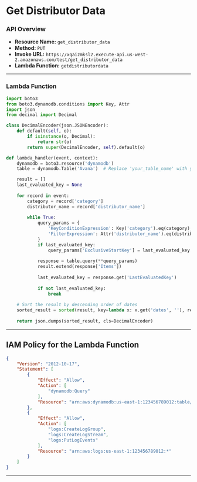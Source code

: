 # Get Distributor Data

### API Overview
- **Resource Name:** `get_distributor_data `
- **Method:** `PUT`
- **Invoke URL:** `https://xqaizmksl2.execute-api.us-west-2.amazonaws.com/test/get_distributor_data`
- **Lambda Function:** `getdistributordata`

---


### Lambda Function
```python
import boto3
from boto3.dynamodb.conditions import Key, Attr
import json
from decimal import Decimal

class DecimalEncoder(json.JSONEncoder):
    def default(self, o):
        if isinstance(o, Decimal):
            return str(o)
        return super(DecimalEncoder, self).default(o)

def lambda_handler(event, context):
    dynamodb = boto3.resource('dynamodb')
    table = dynamodb.Table('Avana')  # Replace 'your_table_name' with your actual table name

    result = []
    last_evaluated_key = None
    
    for record in event:
        category = record['category']
        distributor_name = record['distributor_name']
        
        while True:
            query_params = {
                'KeyConditionExpression': Key('category').eq(category),
                'FilterExpression': Attr('distributor_name').eq(distributor_name)
            }
            if last_evaluated_key:
                query_params['ExclusiveStartKey'] = last_evaluated_key
            
            response = table.query(**query_params)
            result.extend(response['Items'])
            
            last_evaluated_key = response.get('LastEvaluatedKey')
            
            if not last_evaluated_key:
                break
    
    # Sort the result by descending order of dates
    sorted_result = sorted(result, key=lambda x: x.get('dates', ''), reverse=True)
    
    return json.dumps(sorted_result, cls=DecimalEncoder)


```


---

## IAM Policy for the Lambda Function

```json
{
    "Version": "2012-10-17",
    "Statement": [
        {
            "Effect": "Allow",
            "Action": [
                "dynamodb:Query"
            ],
            "Resource": "arn:aws:dynamodb:us-east-1:123456789012:table/Avana"
        },
        {
            "Effect": "Allow",
            "Action": [
                "logs:CreateLogGroup",
                "logs:CreateLogStream",
                "logs:PutLogEvents"
            ],
            "Resource": "arn:aws:logs:us-east-1:123456789012:*"
        }
    ]
}

```
---

